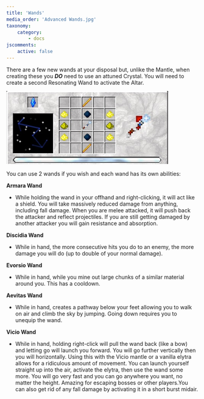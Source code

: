 ```yaml
---
title: 'Wands'
media_order: 'Advanced Wands.jpg'
taxonomy:
    category:
        - docs
jscomments:
    active: false
---
```


There are a few new wands at your disposal but, unlike the Mantle, when creating these you _**DO**_  need to use an attuned Crystal. You will need to create a second Resonating Wand to activate the Altar.

![Wands](Advanced%20Wands.jpg)

You can use 2 wands if you wish and each wand has its own abilities:

**Armara Wand**
* While holding the wand in your offhand and right-clicking, it will act like a shield. You will  take massively reduced damage from anything, including fall damage. When you are melee attacked, it will push back the attacker and reflect projectiles. If you are still getting damaged by another attacker you will gain resistance and absorption.

**Discidia Wand**
* While in hand, the more consecutive hits you do to an enemy, the more damage you will do (up to double of your normal damage).

**Evorsio Wand**
* While in hand, while you mine out large chunks of a similar material around you. This has a cooldown.

**Aevitas Wand**
* While in hand, creates a pathway below your feet allowing you to walk on air and climb the sky by jumping. Going down requires you to unequip the wand.

**Vicio Wand**
* While in hand, holding right-click will pull the wand back (like a bow) and letting go will launch you forward. You will go further vertically then you will horizontally. Using this with the Vicio mantle or a vanilla elytra allows for a ridiculous amount of movement. You can launch yourself straight up into the air, activate the elytra, then use the wand some more. You will go very fast and you can go anywhere you want, no matter the height. Amazing for escaping bosses or other players.You can also get rid of any fall damage by activating it in a short burst midair.
